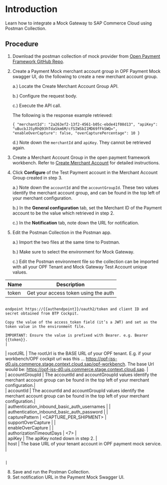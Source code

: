 # Introduction
Learn how to integrate a Mock Gateway to SAP Commerce Cloud using Postman Collection.

## Procedure
1.	Download the postman collection of mock provider from [Open Payment Framework GitHub Repo](https://github.com/opf-postman/commerce-cloud-open-payment-integration/tree/main/postman/paymentmock/Full%20Page).
   
2.	Create a Payment Mock merchant account group in OPF Payment Mock swagger UI, do the following to create a new merchant account group.
   
    a.) Locate the Create Merchant Account Group API.
   
    b.) Configure the request body.
   
    c.) Execute the API call.
  	
   	The following is the response example retrieved:
  	
  	``{
  "merchantId": "2a263ef2-13f2-4561-b05c-ebde41f08d13",
  "apiKey": "uBucbJJSyRhQ93hTdaSkm6M/cfSIWSbI1MD69fFkSWQ=",
  "enableOverCapture": false,
  "overCapturePercentage": 10
  }
``
  	
    d.) Note down the ``merchantId`` and ``apiKey``. They cannot be retrieved again.

3. Create a Merchant Account Group in the open payment framework workbench. Refer to [Create Merchant Account](https://help.sap.com/docs/SAP_COMMERCE_CLOUD_PUBLIC_CLOUD/0996ba68e5794b8ab51db8d25d4c9f8a/20a64f954df1425391757759011e7e6b.html)  for detailed instructions.
4. Click **Configure** of the Test Payment account in the Merchant Account Group created in step 3.

   a.) Note down the ``accountId`` and the ``accountGroupId``. These two values identify the merchant account group, and can be found in the top left of your merchant configuration.
   
   b.) In the **General configuration** tab, set the Merchant ID of the Payment account to be the value which retrieved in step 2.

   c.) In the **Notification** tab, note down the URL for notification.
   
6. Edit the Postman Collection in the Postman app.

   a.) Import the two files at the same time to Postman.

   b.) Make sure to select the environment for Mock Gateway.

   c.) Edit the Postman environment file so the collection can be imported with all your OPF Tenant and Mock Gateway Test Account unique values.
   

| Name                                                                                 | Description                                                  
| ------------------------------------------------------------------------------------ | ------------------------------------------------------------------ |
| token                                                                                | Get your access token using the auth 
                                                                                         endpoint https://{{authendpoint}}/oauth2/token and client ID and secret obtained from BTP Cockpit.
                                                                                         Copy the value of the access_token field (it’s a JWT) and set as the token value in the environment file.
                                                                                         IMPORTANT: Ensure the value is prefixed with Bearer. e.g. Bearer {{token}}.                                                            |                  
| rootURL                                                                              | The rootUrl is the BASE URL of your OPF tenant.
                                                                                         E.g. if your workbench/OPF cockpit url was this …
                                                                                         https://opf-iss-d0.uis.commerce.stage.context.cloud.sap/opf-workbench.
                                                                                         The base Url would be: https://opf-iss-d0.uis.commerce.stage.context.cloud.sap.                                                         |                  
| accountGroupId                                                                       | The accountId and accountGroupId values identify the merchant account group can be found in the top left of your merchant configuration.|                  
| accountId                                                                            | The accountId and accountGroupId values identify the merchant account group can be found in the top left of your merchant configuration.|                                                                                                     
| authentication_inbound_basic_auth_usernames                                          | <username>|                  
| authentication_inbound_basic_auth_password                                           | <password>     |                  
| capturePattern                                                                       | <CAPTURE_PER_SHIPMENT>     |                  
| supportOverCapture                                                                   | <True>     |                  
| enableOverCapture                                                                    | <True>   |                  
| authorizationTimeoutDays                                                             | <7>                    |                  
| apiKey                                                                               | The apiKey noted down in step 2.              |                  
| host                                                                                 | The base URL of your tenant account in OPF payment mock service.            |                  

                                                                                         |                  
                       



8. Save and run the Postman Collection.
9. Set notification URL in the Payment Mock Swagger UI.






      





